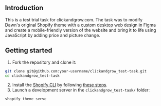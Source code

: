 ## Introduction
This is a test trial task for clickandgrow.com. The task was to modify Dawn's original Shopify theme with a custom desktop web design in Figma and create a mobile-friendly version of the website and bring it to life using JavaScript by adding price and picture change. 

## Getting started

1. Fork the repository and clone it:
```sh
git clone git@github.com:your-username/clickandgrow_test-task.git
cd clickandgrow_test-task
```
2. Install the [Shopify CLI](https://github.com/Shopify/shopify-cli) by following [these steps](https://shopify.dev/themes/tools/cli/installation).
3. Launch a development server in the `clickandgrow_test-task/` folder:
```sh
shopify theme serve
```